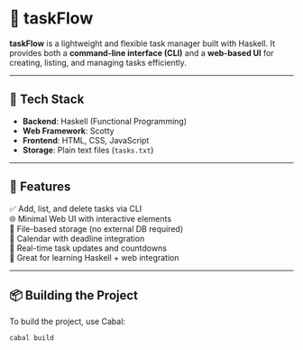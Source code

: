# 📝 taskFlow

**taskFlow** is a lightweight and flexible task manager built with Haskell. It provides both a **command-line interface (CLI)** and a **web-based UI** for creating, listing, and managing tasks efficiently.

---

## 🔧 Tech Stack

- **Backend**: Haskell (Functional Programming)
- **Web Framework**: Scotty
- **Frontend**: HTML, CSS, JavaScript
- **Storage**: Plain text files (`tasks.txt`)

---

## 🚀 Features

✅ Add, list, and delete tasks via CLI  
🌐 Minimal Web UI with interactive elements  
📂 File-based storage (no external DB required)  
📅 Calendar with deadline integration  
🔄 Real-time task updates and countdowns  
🧠 Great for learning Haskell + web integration  

---

## 📦 Building the Project

To build the project, use Cabal:

```bash
cabal build

